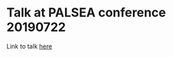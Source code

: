 # Talk at PALSEA conference 20190722

Link to talk [here](andrewcparnell.github.io/palsea_20190722/Palsea_20190722.html)

